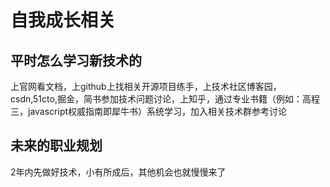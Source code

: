 # 自我成长相关

## 平时怎么学习新技术的

上官网看文档，上github上找相关开源项目练手，上技术社区博客园，csdn,51cto,掘金，简书参加技术问题讨论，上知乎，通过专业书籍（例如：高程三，javascript权威指南即犀牛书）系统学习，加入相关技术群参考讨论



## 未来的职业规划

2年内先做好技术，小有所成后，其他机会也就慢慢来了